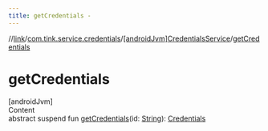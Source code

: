 ```yaml
---
title: getCredentials -
---
```

//[link](../../index.md)/[com.tink.service.credentials](../index.md)/[[androidJvm]CredentialsService](index.md)/[getCredentials](get-credentials.md)



# getCredentials  
[androidJvm]  
Content  
abstract suspend fun [getCredentials](get-credentials.md)(id: [String](https://kotlinlang.org/api/latest/jvm/stdlib/kotlin/-string/index.html)): [Credentials](../../com.tink.model.credentials/[android-jvm]-credentials/index.md)  



